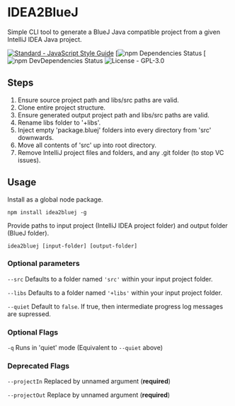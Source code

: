 # IDEA2BlueJ
Simple CLI tool to generate a BlueJ Java compatible project from a given IntelliJ IDEA Java project.

[![Standard - JavaScript Style Guide](https://img.shields.io/badge/code%20style-standard-brightgreen.svg)](http://standardjs.com/)
[![npm Dependencies Status](https://david-dm.org/varbrad/idea2bluej/status.svg)
[![npm DevDependencies Status](https://david-dm.org/varbrad/idea2bluej/dev-status.svg)
![License - GPL-3.0](https://img.shields.io/badge/license-GPL--3.0-blue.svg)

## Steps
1. Ensure source project path and libs/src paths are valid.
2. Clone entire project structure.
3. Ensure generated output project path and libs/src paths are valid.
4. Rename libs folder to '+libs'.
5. Inject empty 'package.bluej' folders into every directory from 'src' downwards.
6. Move all contents of 'src' up into root directory.
7. Remove IntelliJ project files and folders, and any .git folder (to stop VC issues).

## Usage
Install as a global node package.
````shell
npm install idea2bluej -g
````

Provide paths to input project (IntelliJ IDEA project folder) and output folder (BlueJ folder).
````shell
idea2bluej [input-folder] [output-folder]
````

### Optional parameters
`--src` Defaults to a folder named `'src'` within your input project folder.

`--libs` Defaults to a folder named `'+libs'` within your input project folder.

`--quiet` Default to `false`. If true, then intermediate progress log messages are supressed.

### Optional Flags
`-q` Runs in 'quiet' mode (Equivalent to `--quiet` above)

### Deprecated Flags
`--projectIn` Replaced by unnamed argument (__required__)

`--projectOut` Replace by unnamed argument (__required__)
